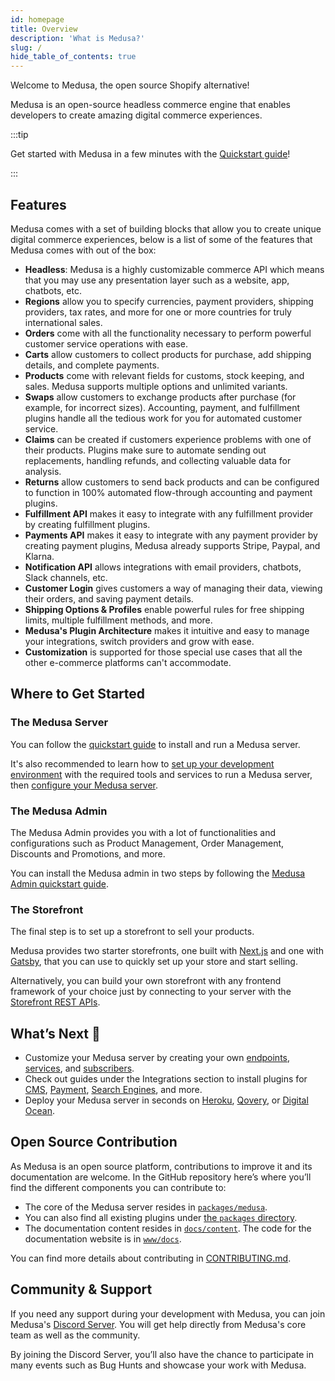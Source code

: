 ```yaml
---
id: homepage
title: Overview
description: 'What is Medusa?'
slug: /
hide_table_of_contents: true
---
```


Welcome to Medusa, the open source Shopify alternative!

Medusa is an open-source headless commerce engine that enables developers to create amazing digital commerce experiences.

:::tip

Get started with Medusa in a few minutes with the [Quickstart guide](./quickstart/quick-start.md)!

:::

## Features

Medusa comes with a set of building blocks that allow you to create unique digital commerce experiences, below is a list of some of the features that Medusa comes with out of the box:

- **Headless**: Medusa is a highly customizable commerce API which means that you may use any presentation layer such as a website, app, chatbots, etc.
- **Regions** allow you to specify currencies, payment providers, shipping providers, tax rates, and more for one or more countries for truly international sales.
- **Orders** come with all the functionality necessary to perform powerful customer service operations with ease.
- **Carts** allow customers to collect products for purchase, add shipping details, and complete payments.
- **Products** come with relevant fields for customs, stock keeping, and sales. Medusa supports multiple options and unlimited variants.
- **Swaps** allow customers to exchange products after purchase (for example, for incorrect sizes). Accounting, payment, and fulfillment plugins handle all the tedious work for you for automated customer service.
- **Claims** can be created if customers experience problems with one of their products. Plugins make sure to automate sending out replacements, handling refunds, and collecting valuable data for analysis.
- **Returns** allow customers to send back products and can be configured to function in 100% automated flow-through accounting and payment plugins.
- **Fulfillment API** makes it easy to integrate with any fulfillment provider by creating fulfillment plugins.
- **Payments API** makes it easy to integrate with any payment provider by creating payment plugins, Medusa already supports Stripe, Paypal, and Klarna.
- **Notification API** allows integrations with email providers, chatbots, Slack channels, etc.
- **Customer Login** gives customers a way of managing their data, viewing their orders, and saving payment details.
- **Shipping Options & Profiles** enable powerful rules for free shipping limits, multiple fulfillment methods, and more.
- **Medusa's Plugin Architecture** makes it intuitive and easy to manage your integrations, switch providers and grow with ease.
- **Customization** is supported for those special use cases that all the other e-commerce platforms can't accommodate.

## Where to Get Started

### The Medusa Server

You can follow the [quickstart guide](quickstart/quick-start.md) to install and run a Medusa server.

It's also recommended to learn how to [set up your development environment](tutorial/set-up-your-development-environment) with the required tools and services to run a Medusa server, then [configure your Medusa server](usage/configurations.md).

### The Medusa Admin

The Medusa Admin provides you with a lot of functionalities and configurations such as Product Management, Order Management, Discounts and Promotions, and more.

You can install the Medusa admin in two steps by following the [Medusa Admin quickstart guide](admin/quickstart.md).

### The Storefront

The final step is to set up a storefront to sell your products.

Medusa provides two starter storefronts, one built with [Next.js](./starters/nextjs-medusa-starter.md) and one with [Gatsby](./starters/gatsby-medusa-starter.md), that you can use to quickly set up your store and start selling.

Alternatively, you can build your own storefront with any frontend framework of your choice just by connecting to your server with the [Storefront REST APIs](https://docs.medusajs.com/api/store).

## What’s Next 🚀

- Customize your Medusa server by creating your own [endpoints](./advanced/backend/endpoints/add-storefront.md), [services](./advanced/backend/services/create-service.md), and [subscribers](./advanced/backend/subscribers/create-subscriber.md).
- Check out guides under the Integrations section to install plugins for [CMS](./add-plugins/strapi.md), [Payment](./add-plugins/stripe.md), [Search Engines](./add-plugins/algolia.md), and more.
- Deploy your Medusa server in seconds on [Heroku](deployments/server/deploying-on-heroku.mdx), [Qovery](deployments/server/deploying-on-qovery.md), or [Digital Ocean](deployments/server/deploying-on-digital-ocean.md).

## Open Source Contribution

As Medusa is an open source platform, contributions to improve it and its documentation are welcome. In the GitHub repository here’s where you’ll find the different components you can contribute to:

- The core of the Medusa server resides in [`packages/medusa`](https://github.com/medusajs/medusa/tree/master/packages/medusa).
- You can also find all existing plugins under [the `packages` directory](https://github.com/medusajs/medusa/tree/master/packages).
- The documentation content resides in [`docs/content`](https://github.com/medusajs/medusa/tree/master/docs/content). The code for the documentation website is in [`www/docs`](https://github.com/medusajs/medusa/tree/master/www/docs).

You can find more details about contributing in [CONTRIBUTING.md](https://github.com/medusajs/medusa/blob/master/CONTRIBUTING.md).

## Community & Support

If you need any support during your development with Medusa, you can join Medusa's [Discord Server](https://discord.gg/medusajs). You will get help directly from Medusa's core team as well as the community.

By joining the Discord Server, you’ll also have the chance to participate in many events such as Bug Hunts and showcase your work with Medusa.
